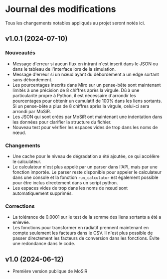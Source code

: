 # Journal des modifications
Tous les changements notables appliqués au projet seront notés ici.

## v1.0.1 (2024-07-10)
### Nouveautés
* Message d'erreur si aucun flux en intrant n'est inscrit dans le JSON ou dans le tableau de l'interface lors de la simulation.
* Message d'erreur si un nœud ayant du débordement a un edge sortant sans débordement.
* Les pourcentages inscrits dans Miro sur un pense-bête sont maintenant limités à une précision de 8 chiffres après la virgule. Dû à une particularité propre à Python, il est nécessaire d'arrondir les pourcentages pour obtenir un cumulatif de 100% dans les liens sortants. Si un pense-bête a plus de 8 chiffres après la virgule, celui-ci sera arrondi par MoSiR. 
* Les JSON qui sont créés par MoSiR ont maintenant une indentation dans les données pour clarifier la structure du fichier.
* Nouveau test pour vérifier les espaces vides de trop dans les noms de nœud.

### Changements
* Une cache pour le niveau de dégradation a été ajoutée, ce qui accélère le calculateur.
* Le calculateur n'est plus appelé par un parser dans l'API, mais par une fonction importée. Le parser reste disponible pour appeler le calculateur dans une console et la fonction `run_calculator` est également possible pour être inclus directement dans un script python.
* Les espaces vides de trop dans les noms de nœud sont automatiquement supprimés.

### Corrections
* La tolérance de 0.0001 sur le test de la somme des liens sortants a été a enlevée.
* Les fonctions pour transformer en radiatif prennent maintenant en compte seulement les facteurs dans le CSV. Il n'est plus possible de passer directement les facteurs de conversion dans les fonctions. Évite une redondance dans le code.

## v1.0 (2024-06-12)
* Première version publique de MoSiR